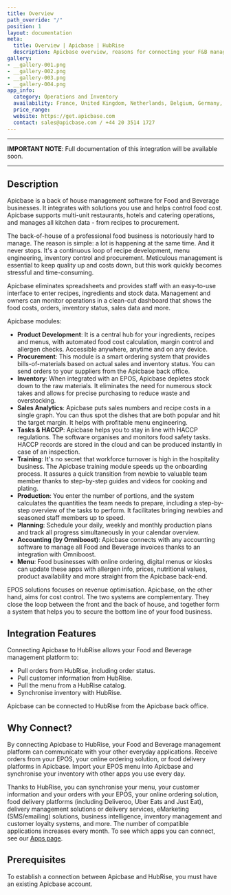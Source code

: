 ```yaml
---
title: Overview
path_override: "/"
position: 1
layout: documentation
meta:
  title: Overview | Apicbase | HubRise
  description: Apicbase overview, reasons for connecting your F&B management platform to HubRise and summary of integrated features. Synchronise data between apps you use.
gallery:
- __gallery-001.png
- __gallery-002.png
- __gallery-003.png
- __gallery-004.png
app_info:
  category: Operations and Inventory
  availability: France, United Kingdom, Netherlands, Belgium, Germany, Spain
  price_range: 
  website: https://get.apicbase.com
  contact: sales@apicbase.com / +44 20 3514 1727
---
```


---

**IMPORTANT NOTE**: Full documentation of this integration will be available soon.

---

## Description

Apicbase is a back of house management software for Food and Beverage businesses. It integrates with solutions you use and helps control food cost. Apicbase supports multi-unit restaurants, hotels and catering operations, and manages all kitchen data - from recipes to procurement.

The back-of-house of a professional food business is notoriously hard to manage. The reason is simple: a lot is happening at the same time. And it never stops. It's a continuous loop of recipe development, menu engineering, inventory control and procurement. Meticulous management is essential to keep quality up and costs down, but this work quickly becomes stressful and time-consuming.

Apicbase eliminates spreadsheets and provides staff with an easy-to-use interface to enter recipes, ingredients and stock data. Management and owners can monitor operations in a clean-cut dashboard that shows the food costs, orders, inventory status, sales data and more.

Apicbase modules:

- **Product Development**: It is a central hub for your ingredients, recipes and menus, with automated food cost calculation, margin control and allergen checks. Accessible anywhere, anytime and on any device.
- **Procurement**: This module is a smart ordering system that provides bills-of-materials based on actual sales and inventory status. You can send orders to your suppliers from the Apicbase back office.
- **Inventory**: When integrated with an EPOS, Apicbase depletes stock down to the raw materials. It eliminates the need for numerous stock takes and allows for precise purchasing to reduce waste and overstocking.
- **Sales Analytics**: Apicbase puts sales numbers and recipe costs in a single graph. You can thus spot the dishes that are both popular and hit the target margin. It helps with profitable menu engineering.
- **Tasks & HACCP**: Apicbase helps you to stay in line with HACCP regulations. The software organises and monitors food safety tasks. HACCP records are stored in the cloud and can be produced instantly in case of an inspection.
- **Training**: It's no secret that workforce turnover is high in the hospitality business. The Apicbase training module speeds up the onboarding process. It assures a quick transition from newbie to valuable team member thanks to step-by-step guides and videos for cooking and plating.
- **Production**: You enter the number of portions, and the system calculates the quantities the team needs to prepare, including a step-by-step overview of the tasks to perform. It facilitates bringing newbies and seasoned staff members up to speed.
- **Planning**: Schedule your daily, weekly and monthly production plans and track all progress simultaneously in your calendar overview.
- **Accounting (by Omniboost)**: Apicbase connects with any accounting software to manage all Food and Beverage invoices thanks to an integration with Omniboost.
- **Menu**: Food businesses with online ordering, digital menus or kiosks can update these apps with allergen info, prices, nutritional values, product availability and more straight from the Apicbase back-end.

EPOS solutions focuses on revenue optimisation. Apicbase, on the other hand, aims for cost control. The two systems are complementary. They close the loop between the front and the back of house, and together form a system that helps you to secure the bottom line of your food business.

## Integration Features

Connecting Apicbase to HubRise allows your Food and Beverage management platform to:

- Pull orders from HubRise, including order status.
- Pull customer information from HubRise.
- Pull the menu from a HubRise catalog.
- Synchronise inventory with HubRise.

Apicbase can be connected to HubRise from the Apicbase back office.

## Why Connect?

By connecting Apicbase to HubRise, your Food and Beverage management platform can communicate with your other everyday applications. Receive orders from your EPOS, your online ordering solution, or food delivery platforms in Apicbase. Import your EPOS menu into Apicbase and synchronise your inventory with other apps you use every day.

Thanks to HubRise, you can synchronise your menu, your customer information and your orders with your EPOS, your online ordering solution, food delivery platforms (including Deliveroo, Uber Eats and Just Eat), delivery management solutions or delivery services, eMarketing (SMS/emailing) solutions, business intelligence, inventory management and customer loyalty systems, and more. The number of compatible applications increases every month. To see which apps you can connect, see our [Apps page](/apps).

## Prerequisites

To establish a connection between Apicbase and HubRise, you must have an existing Apicbase account.
